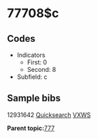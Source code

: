 # 77708$c

## Codes

-   Indicators
    -   First: 0
    -   Second: 8
-   Subfield: c

## Sample bibs

12931642 [Quicksearch](https://search.library.yale.edu/catalog/12931642) [VXWS](http://prodorbis.library.yale.edu:7014/vxws/GetHoldingsService?bibId=12931642)

**Parent topic:**[777](../../tags/777/777.md)

